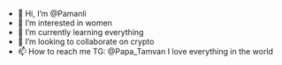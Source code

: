 - 👋 Hi, I’m @Pamanli
- 👀 I’m interested in women
- 🌱 I’m currently learning everything
- 💞️ I’m looking to collaborate on crypto
- 📫 How to reach me TG: @Papa_Tamvan
I love everything in the world
<!---
Pamanli/Pamanli is a ✨ special ✨ repository because its `README.md` (this file) appears on your GitHub profile.
You can click the Preview link to take a look at your changes.
--->
